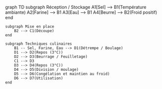 graph TD
    subgraph Réception / Stockage
        A1[Sel] --> B1(Température ambiante)
        A2[Farine] --> B1
        A3[Eau] --> B1
        A4[Beurre] --> B2(Froid positif)
    end

    subgraph Mise en place
        B2 --> C1(Découpe)
    end

    subgraph Techniques culinaires
        B1 -- Sel, Farine, Eau --> D1(Détrempe / Boulage)
        D1 --> D2(Repos (3°C))
        D2 --> D3(Beurrage / Feuilletage)
        C1 --> D3
        D3 --> D4(Repos (3°C))
        D4 --> D5(Division / moulage)
        D5 --> D6(Congélation et maintien au froid)
        D6 --> D7(Utilisation)
    end